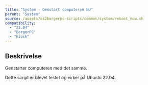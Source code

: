```yaml
---
title: "System - Genstart computeren NU"
parent: "System"
source: /assets/os2borgerpc-scripts/common/system/reboot_now.sh
compatibility: 
  - "22.04"
  - "BorgerPC"
  - "Kiosk"
---
```


## Beskrivelse
Genstarter computeren med det samme.

Dette script er blevet testet og virker på Ubuntu 22.04.